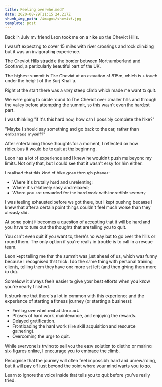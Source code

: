 ```yaml
---
title: Feeling overwhelmed?
date: 2020-08-29T11:15:24.217Z
thumb_img_path: /images/cheviot.jpg
template: post
---
```

Back in July my friend Leon took me on a hike up the Cheviot Hills.

I wasn’t expecting to cover 15 miles with river crossings and rock climbing but it was an invigorating experience.

The Cheviot Hills straddle the border between Northumberland and Scotland, a particularly beautiful part of the UK.

The highest summit is The Cheviot at an elevation of 815m, which is a touch under the height of the Burj Khalifa.

Right at the start there was a _very_ steep climb which made me want to quit.

We were going to circle round to The Cheviot over smaller hills and through the valley before attempting the summit, so this wasn't even the hardest part.

I was thinking "if it's this hard now, how can I possibly complete the hike?"

"Maybe I should say something and go back to the car, rather than embarrass myself?"

After entertaining those thoughts for a moment, I reflected on how ridiculous it would be to quit at the beginning.

Leon has a lot of experience and I knew he wouldn't push me beyond my limits. Not only that, but I could see that it wasn't easy for him either.

I realised that this kind of hike goes through phases:

- Where it's brutally hard and unrelenting;
- Where it's relatively easy and relaxed;
- Where you are rewarded for the hard work with incredible scenery.

I was feeling exhausted before we got there, but I kept pushing because I knew that after a certain point things couldn't feel much worse than they already did.

At some point it becomes a question of accepting that it will be hard and you have to tune out the thoughts that are telling you to quit.

You can't even quit if you want to, there's no way but to go over the hills or round them. The only option if you're really in trouble is to call in a rescue team.

Leon kept telling me that the summit was just ahead of us, which was funny because I recognised that trick. I do the same thing with personal training clients, telling them they have one more set left (and then giving them more to do).

Somehow it always feels easier to give your best efforts when you know you're nearly finished.

It struck me that there's a lot in common with this experience and the experience of starting a fitness journey (or starting a business):

- Feeling overwhelmed at the start.
- Phases of hard work, maintenance, and enjoying the rewards.
- Delayed gratification.
- Frontloading the hard work (like skill acquisition and resource gathering).
- Overcoming the urge to quit.

While everyone is trying to sell you the easy solution to dieting or making six-figures online, I encourage you to embrace the climb.

Recognise that the journey will often feel impossibly hard and unrewarding, but it will pay off just beyond the point where your mind wants you to go.

Learn to ignore the voice inside that tells you to quit before you've really tried.
